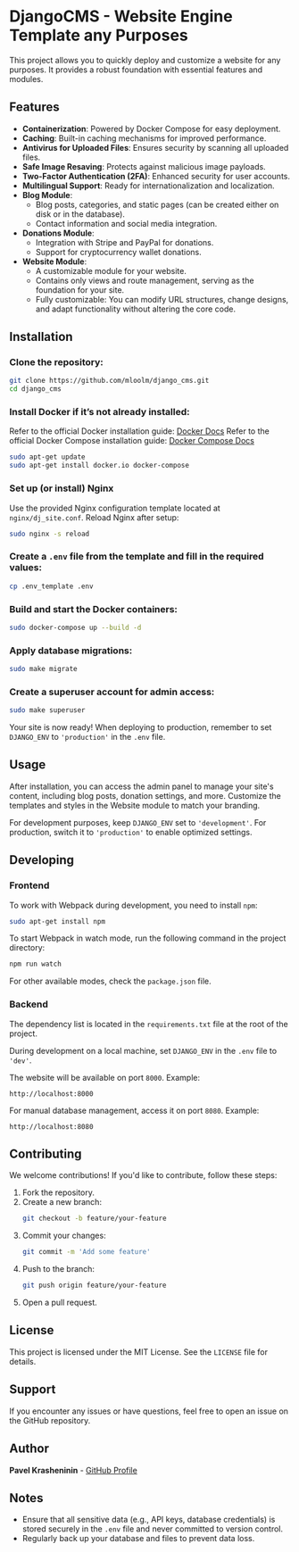 # DjangoCMS - Website Engine Template any Purposes

This project allows you to quickly deploy and customize a website for any purposes. It provides a robust foundation with essential features and modules.

## Features

- **Containerization**: Powered by Docker Compose for easy deployment.
- **Caching**: Built-in caching mechanisms for improved performance.
- **Antivirus for Uploaded Files**: Ensures security by scanning all uploaded files.
- **Safe Image Resaving**: Protects against malicious image payloads.
- **Two-Factor Authentication (2FA)**: Enhanced security for user accounts.
- **Multilingual Support**: Ready for internationalization and localization.
- **Blog Module**:
  - Blog posts, categories, and static pages (can be created either on disk or in the database).
  - Contact information and social media integration.
- **Donations Module**:
  - Integration with Stripe and PayPal for donations.
  - Support for cryptocurrency wallet donations.
- **Website Module**:
  - A customizable module for your website.
  - Contains only views and route management, serving as the foundation for your site.
  - Fully customizable: You can modify URL structures, change designs, and adapt functionality without altering the core code.

## Installation

### Clone the repository:

```sh
git clone https://github.com/mloolm/django_cms.git
cd django_cms
```

### Install Docker if it’s not already installed:

Refer to the official Docker installation guide: [Docker Docs](https://docs.docker.com/get-docker/)
Refer to the official Docker Compose installation guide: [Docker Compose Docs](https://docs.docker.com/compose/install/)

```sh
sudo apt-get update
sudo apt-get install docker.io docker-compose
```

### Set up (or install) Nginx
Use the provided Nginx configuration template located at `nginx/dj_site.conf`. Reload Nginx after setup:

```sh
sudo nginx -s reload
```

### Create a `.env` file from the template and fill in the required values:

```sh
cp .env_template .env
```

### Build and start the Docker containers:

```sh
sudo docker-compose up --build -d
```

### Apply database migrations:

```sh
sudo make migrate
```

### Create a superuser account for admin access:

```sh
sudo make superuser
```

Your site is now ready! When deploying to production, remember to set `DJANGO_ENV` to `'production'` in the `.env` file.

## Usage

After installation, you can access the admin panel to manage your site's content, including blog posts, donation settings, and more. Customize the templates and styles in the Website module to match your branding.

For development purposes, keep `DJANGO_ENV` set to `'development'`. For production, switch it to `'production'` to enable optimized settings.

## Developing

### Frontend

To work with Webpack during development, you need to install `npm`:

```sh
sudo apt-get install npm
```

To start Webpack in watch mode, run the following command in the project directory:

```sh
npm run watch
```

For other available modes, check the `package.json` file.

### Backend

The dependency list is located in the `requirements.txt` file at the root of the project.

During development on a local machine, set `DJANGO_ENV` in the `.env` file to `'dev'`.

The website will be available on port `8000`. Example:

```
http://localhost:8000
```

For manual database management, access it on port `8080`. Example:

```
http://localhost:8080
```

## Contributing

We welcome contributions! If you'd like to contribute, follow these steps:

1. Fork the repository.
2. Create a new branch:
   ```sh
   git checkout -b feature/your-feature
   ```
3. Commit your changes:
   ```sh
   git commit -m 'Add some feature'
   ```
4. Push to the branch:
   ```sh
   git push origin feature/your-feature
   ```
5. Open a pull request.

## License

This project is licensed under the MIT License. See the `LICENSE` file for details.

## Support

If you encounter any issues or have questions, feel free to open an issue on the GitHub repository.

## Author

**Pavel Krasheninin** - [GitHub Profile](https://github.com/mloolm) 

## Notes

- Ensure that all sensitive data (e.g., API keys, database credentials) is stored securely in the `.env` file and never committed to version control.
- Regularly back up your database and files to prevent data loss.